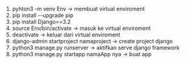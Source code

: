 1. pyhton3 -m venv Env -> membuat virtual enviroment
2. pip install --upgrade pip
3. pip install Django==3.2
4. source Env/bin/activate -> masuk ke virtual enviroment
5. deactivate -> keluar dari virtual enviroment
6. django-admin startproject namaproject -> create project django
7. python3 manage.py runserver -> aktifkan serve django framework
8. python3 manage.py startapp namaApp nya -> buat app
